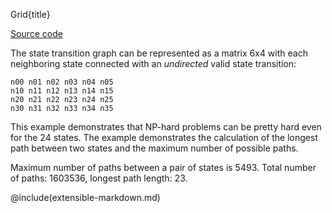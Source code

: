 Grid{title}

[Source code](https://github.com/SAKryukov/generic-state-machine/tree/main/code/Tests/TestGrid)

The state transition graph can be represented as a matrix 6x4 with each neighboring state connected with an *undirected* valid state transition:

~~~
n00 n01 n02 n03 n04 n05
n10 n11 n12 n13 n14 n15
n20 n21 n22 n23 n24 n25
n30 n31 n32 n33 n34 n35
~~~

This example demonstrates that NP-hard problems can be pretty hard even for the 24 states.
The example demonstrates the calculation of the longest path between two states and the maximum number of possible paths.

Maximum number of paths between a pair of states is 5493.
Total number of paths: 1603536, longest path length: 23.

@include(extensible-markdown.md)
